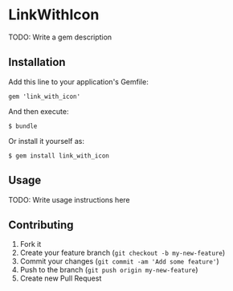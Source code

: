 # LinkWithIcon

TODO: Write a gem description

## Installation

Add this line to your application's Gemfile:

    gem 'link_with_icon'

And then execute:

    $ bundle

Or install it yourself as:

    $ gem install link_with_icon

## Usage

TODO: Write usage instructions here

## Contributing

1. Fork it
2. Create your feature branch (`git checkout -b my-new-feature`)
3. Commit your changes (`git commit -am 'Add some feature'`)
4. Push to the branch (`git push origin my-new-feature`)
5. Create new Pull Request
